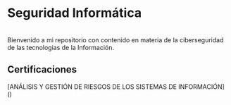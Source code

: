  # Seguridad Informática
  <br>
Bienvenido a mi repositorio con contenido en materia de la ciberseguridad de las tecnologias de la Información.</center>

## Certificaciones
[ANÁLISIS Y GESTIÓN DE RIESGOS DE LOS SISTEMAS DE INFORMACIÓN] ()
